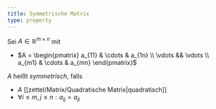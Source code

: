 ```yaml
---
title: Symmetrische Matrix
type: property
---
```


Sei $A \in \mathbb{R}^{m \times n}$ mit
- $A = \begin{pmatrix} a_{11} & \cdots & a_{1n} \\ \vdots && \vdots \\ a_{m1} & \cdots & a_{mn} \end{pmatrix}$

$A$ heißt *symmetrisch*, falls
- $A$ [[zettel/Matrix/Quadratische Matrix|quadratisch]]
- $\forall i \le m, j \le n : a_{ij} = a_{ji}$